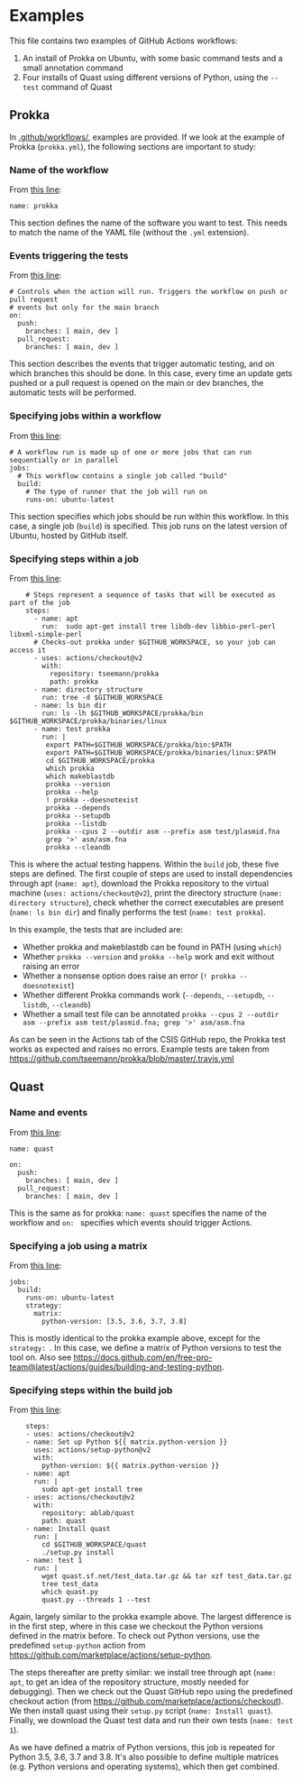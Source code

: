 # Examples

This file contains two examples of GitHub Actions workflows:

1. An install of Prokka on Ubuntu, with some basic command tests and a small annotation command
2. Four installs of Quast using different versions of Python, using the `--test` command of Quast

## Prokka

In [.github/workflows/](.github/workflows), examples are provided. If we look at the example of Prokka (`prokka.yml`), the following sections are important to study:

### Name of the workflow

From [this line](.github/workflows/prokka.yml#L3):

```
name: prokka
```

This section defines the name of the software you want to test. This needs to match the name of the YAML file (without the `.yml` extension).

### Events triggering the tests

From [this line](.github/workflows/prokka.yml#L5):

```
# Controls when the action will run. Triggers the workflow on push or pull request
# events but only for the main branch
on:
  push:
    branches: [ main, dev ]
  pull_request:
    branches: [ main, dev ]
```

This section describes the events that trigger automatic testing, and on  which branches this should be done. In this case, every time an update gets pushed or a pull request is opened on the main or dev branches, the automatic tests will be performed.

### Specifying jobs within a workflow

From [this line](.github/workflows/prokka.yml#L13):

```
# A workflow run is made up of one or more jobs that can run sequentially or in parallel
jobs:
  # This workflow contains a single job called "build"
  build:
    # The type of runner that the job will run on
    runs-on: ubuntu-latest
```

This section specifies which jobs should be run within this workflow. In this case, a single job (`build`) is specified. This job runs on the latest version of Ubuntu, hosted by GitHub itself.

### Specifying steps within a job

From [this line](.github/workflows/prokka.yml#L20):
 
```
    # Steps represent a sequence of tasks that will be executed as part of the job
    steps:
      - name: apt
        run:  sudo apt-get install tree libdb-dev libbio-perl-perl libxml-simple-perl
      # Checks-out prokka under $GITHUB_WORKSPACE, so your job can access it
      - uses: actions/checkout@v2
        with:
          repository: tseemann/prokka
          path: prokka
      - name: directory structure
        run: tree -d $GITHUB_WORKSPACE
      - name: ls bin dir
        run: ls -lh $GITHUB_WORKSPACE/prokka/bin $GITHUB_WORKSPACE/prokka/binaries/linux
      - name: test prokka
        run: |
         export PATH=$GITHUB_WORKSPACE/prokka/bin:$PATH
         export PATH=$GITHUB_WORKSPACE/prokka/binaries/linux:$PATH
         cd $GITHUB_WORKSPACE/prokka
         which prokka
         which makeblastdb
         prokka --version
         prokka --help
         ! prokka --doesnotexist
         prokka --depends
         prokka --setupdb
         prokka --listdb
         prokka --cpus 2 --outdir asm --prefix asm test/plasmid.fna
         grep '>' asm/asm.fna
         prokka --cleandb
```

This is where the actual testing happens. Within the `build` job, these five steps are defined. The first couple of steps are used to install dependencies through apt (`name: apt`), download the Prokka repository to the virtual machine (`uses: actions/checkout@v2`), print the directory structure (`name: directory structure`), check whether the correct executables are present (`name: ls bin dir`) and finally performs the test (`name: test prokka`).

In this example, the tests that are included are:

- Whether prokka and makeblastdb can be found in PATH (using `which`)
- Whether `prokka --version` and `prokka --help` work and exit without raising an error
- Whether a nonsense option does raise an error (`! prokka --doesnotexist`)
- Whether different Prokka commands work (`--depends`, `--setupdb`, `--listdb`, `--cleandb`)
- Whether a small test file can be annotated `prokka --cpus 2 --outdir asm --prefix asm test/plasmid.fna; grep '>' asm/asm.fna`

As can be seen in the Actions tab of the CSIS GitHub repo, the Prokka test works as expected and raises no errors. Example tests are taken from https://github.com/tseemann/prokka/blob/master/.travis.yml

## Quast

### Name and events

From [this line](.github/workflows/quast.yml#L1):

```
name: quast

on:
  push:
    branches: [ main, dev ]
  pull_request:
    branches: [ main, dev ]
```

This is the same as for prokka: `name: quast` specifies the name of the workflow and `on: ` specifies which events should trigger Actions.

### Specifying a job using a matrix

From [this line](.github/workflows/quast.yml#L9):

```
jobs:
  build:
    runs-on: ubuntu-latest
    strategy:
      matrix:
        python-version: [3.5, 3.6, 3.7, 3.8]
```

This is mostly identical to the prokka example above, except for the `strategy: `. In this case, we define a matrix of Python versions to test the tool on. Also see https://docs.github.com/en/free-pro-team@latest/actions/guides/building-and-testing-python.

### Specifying steps within the build job

From [this line](.github/workflows/quast.yml#16):

```
    steps:
    - uses: actions/checkout@v2
    - name: Set up Python ${{ matrix.python-version }}
      uses: actions/setup-python@v2
      with:
        python-version: ${{ matrix.python-version }}
    - name: apt
      run: |
        sudo apt-get install tree
    - uses: actions/checkout@v2
      with:
        repository: ablab/quast
        path: quast
    - name: Install quast
      run: |
        cd $GITHUB_WORKSPACE/quast
        ./setup.py install
    - name: test 1
      run: |
        wget quast.sf.net/test_data.tar.gz && tar xzf test_data.tar.gz
        tree test_data
        which quast.py
        quast.py --threads 1 --test
```

Again, largely similar to the prokka example above. The largest difference is in the first step, where in this case we checkout the Python versions defined in the matrix before. To check out Python versions, use the predefined `setup-python` action from https://github.com/marketplace/actions/setup-python.

The steps thereafter are pretty similar: we install tree through apt (`name: apt`, to get an idea of the repository structure, mostly needed for debugging). Then we check out the Quast GitHub repo using the predefined checkout action (from https://github.com/marketplace/actions/checkout). We then install quast using their `setup.py` script (`name: Install quast`). Finally, we download the Quast test data and run their own tests (`name: test 1`).

As we have defined a matrix of Python versions, this job is repeated for Python 3.5, 3.6, 3.7 and 3.8. It's also possible to define multiple matrices (e.g. Python versions and operating systems), which then get combined.
